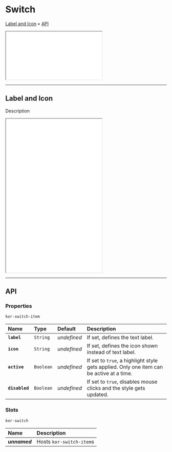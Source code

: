 # Switch

[Label and Icon](components/switch#label-and-icon) • [API](components/switch#api)

<iframe src="./assets/docs/components/switch/main.html"></iframe>

---

## Label and Icon

Description

<iframe src="./assets/docs/components/switch/label-and-icon.html" height="480px"></iframe>

---

## API

### Properties

`kor-switch-item`

| Name | Type | Default | Description |
| :-- | :-- | :-- | :-- |
| **`label`** | `String` | _undefined_ | If set, defines the text label. |
| **`icon`** | `String` | _undefined_ | If set, defines the icon shown instead of text label. |
| **`active`** | `Boolean` | _undefined_ | If set to `true`, a highlight style gets applied. Only one item can be active at a time. |
| **`disabled`** | `Boolean` | _undefined_ | If set to `true`, disables mouse clicks and the style gets updated. |

### Slots

`kor-switch`

| Name | Description |
| :-- | :-- |
| **_unnamed_** | Hosts `kor-switch-item`s |